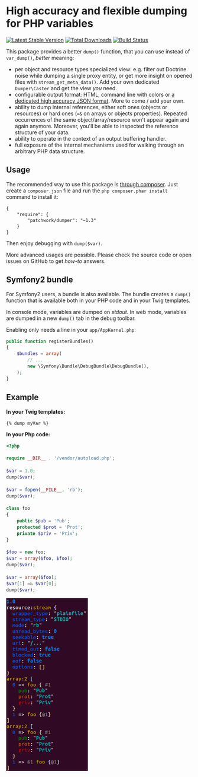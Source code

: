 High accuracy and flexible dumping for PHP variables
====================================================

[![Latest Stable Version](https://poser.pugx.org/patchwork/dumper/v/stable.png)](https://packagist.org/packages/patchwork/dumper)
[![Total Downloads](https://poser.pugx.org/patchwork/dumper/downloads.png)](https://packagist.org/packages/patchwork/dumper)
[![Build Status](https://secure.travis-ci.org/nicolas-grekas/Patchwork-Dumper.png?branch=master)](http://travis-ci.org/nicolas-grekas/Patchwork-Dumper)

This package provides a better `dump()` function, that you can use instead of
`var_dump()`, *better* meaning:

- per object and resource types specialized view: e.g. filter out Doctrine noise
  while dumping a single proxy entity, or get more insight on opened files with
  `stream_get_meta_data()`. Add your own dedicated `Dumper\Caster` and get the
  view *you* need.
- configurable output format: HTML, command line with colors or [a dedicated high
  accuracy JSON format](doc/json-spec-en.md).
  More to come / add your own.
- ability to dump internal references, either soft ones (objects or resources)
  or hard ones (`=&` on arrays or objects properties). Repeated occurrences of
  the same object/array/resource won't appear again and again anymore. Moreover,
  you'll be able to inspected the reference structure of your data.
- ability to operate in the context of an output buffering handler.
- full exposure of the internal mechanisms used for walking through an arbitrary
  PHP data structure.

Usage
-----

The recommended way to use this package is [through composer](http://getcomposer.org).
Just create a `composer.json` file and run the `php composer.phar install`
command to install it:

    {
        "require": {
            "patchwork/dumper": "~1.3"
        }
    }

Then enjoy debugging with `dump($var)`.

More advanced usages are possible. Please check the source code or open issues on
GitHub to get *how-to* answers.

Symfony2 bundle
---------------

For Symfony2 users, a bundle is also available. The bundle creates a `dump()`
function that is available both in your PHP code and in your Twig templates.

In console mode, variables are dumped on *stdout*. In web mode, variables are
dumped in a new `dump()` tab in the debug toolbar.

Enabling only needs a line in your `app/AppKernel.php`:

```php
public function registerBundles()
{
    $bundles = array(
        // ...
        new \Symfony\Bundle\DebugBundle\DebugBundle(),
    );
}
```

Example
-------

**In your Twig templates:**

```twig
{% dump myVar %}
```

**In your Php code:**

```php
<?php

require __DIR__ . '/vendor/autoload.php';

$var = 1.0;
dump($var);

$var = fopen(__FILE__, 'rb');
dump($var);

class foo
{
    public $pub = 'Pub';
    protected $prot = 'Prot';
    private $priv = 'Priv';
}

$foo = new foo;
$var = array($foo, $foo);
dump($var);

$var = array($foo);
$var[1] =& $var[0];
dump($var);
```

![Example output](doc/cli-example.png)

